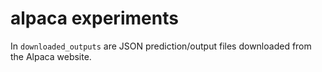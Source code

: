 # alpaca experiments

In `downloaded_outputs` are JSON prediction/output files downloaded from the Alpaca website.

